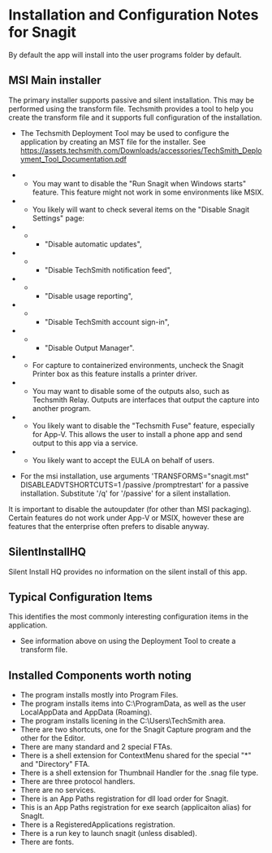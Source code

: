 # Installation and Configuration Notes for Snagit

By default the app will install into the user programs folder by default.


## MSI Main installer 

The primary installer supports passive and silent installation.  This may be performed using the transform file. Techsmith provides a tool to help you create the transform file and it supports full configuration of the installation.
* The Techsmith Deployment Tool may be used to configure the application by creating an MST file for the installer.  See https://assets.techsmith.com/Downloads/accessories/TechSmith_Deployment_Tool_Documentation.pdf 
* * You may want to disable the "Run Snagit when Windows starts" feature.  This feature might not work in some environments like MSIX.
* * You likely will want to check several items on the "Disable Snagit Settings" page:
* * * "Disable automatic updates", 
* * * "Disable TechSmith notification feed", 
* * * "Disable usage reporting", 
* * * "Disable TechSmith account sign-in",
* * * "Disable Output Manager".
* * For capture to containerized environments, uncheck the Snagit Printer box as this feature installs a printer driver.
* * You may want to disable some of the outputs also, such as Techsmith Relay.  Outputs are interfaces that output the capture into another program.
* * You likely want to disable the "Techsmith Fuse" feature, especially for App-V.  This allows the user to install a phone app and send output to this app via a service.
* * You likely want to accept the EULA on behalf of users.

* For the msi installation, use arguments 'TRANSFORMS="snagit.mst" DISABLEADVTSHORTCUTS=1 /passive /promptrestart' for a passive installation.  Substitute '/q' for '/passive' for a silent installation.

It is important to disable the autoupdater (for other than MSI packaging). Certain features do not work under App-V or MSIX, however these are features that the enterprise often prefers to disable anyway.

## SilentInstallHQ

Silent Install HQ provides no information on the silent install of this app. 

## Typical Configuration Items 

This identifies the most commonly interesting configuration items in the application.

* See information above on using the Deployment Tool to create a transform file.

## Installed Components worth noting

* The program installs mostly into Program Files.
* The program installs items into C:\ProgramData, as well as the user LocalAppData and AppData (Roaming).
* The program installs licening in the C:\Users\TechSmith area.
* There are two shortcuts, one for the Snagit Capture program and the other for the Editor.
* There are many standard and 2 special FTAs.
* There is a shell extension for ContextMenu shared for the special "*" and "Directory" FTA.
* There is a shell extension for Thumbnail Handler for the .snag file type.
* There are three protocol handlers.
* There are no services.
* There is an App Paths registration for dll load order for Snagit.
* This is an App Paths registration for exe search (applicaiton alias) for SnagIt.
* There is a RegisteredApplications registration.
* There is a run key to launch snagit (unless disabled).
* There are fonts.